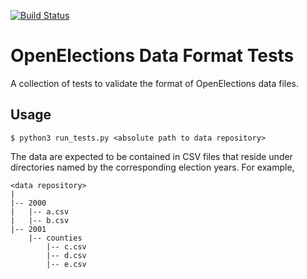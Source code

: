 [![Build Status](https://github.com/openelections/openelections-format-tests/actions/workflows/unit_tests.yml/badge.svg?branch=master)](https://github.com/openelections/openelections-format-tests/actions/workflows/unit_tests.yml?query=branch%3Amaster)

# OpenElections Data Format Tests
A collection of tests to validate the format of OpenElections data files.

## Usage
```
$ python3 run_tests.py <absolute path to data repository>
```
The data are expected to be contained in CSV files that reside under
directories named by the corresponding election years.  For example,

```
<data repository>
|
|-- 2000
|   |-- a.csv
|   |-- b.csv
|-- 2001
    |-- counties
        |-- c.csv
        |-- d.csv
        |-- e.csv
```
